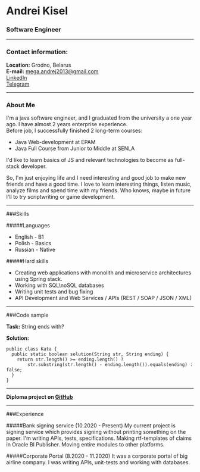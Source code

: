 # Andrei Kisel
### Software Engineer

---

### Contact information:

**Location:** Grodno, Belarus<br>
**E-mail:** mega.andrej2013@gmail.com<br>
[LinkedIn](https://www.linkedin.com/in/immraytal/) <br>
[Telegram](https://t.me/immraytal)

---

### About Me

I'm a java software engineer, and I graduated from the university a one year ago.
I have almost 2 years enterprise experience. <br>
Before job, I successfully finished 2 long-term courses: <br>
- Java Web-development at EPAM
- Java Full Course from Junior to Middle at SENLA

I'd like to learn basics of JS and relevant technologies to become as full-stack developer.

So, I'm just enjoying life and I need interesting and good job to make new friends and have a good time.
I love to learn interesting things, listen music, analyze films and spend time with my friends. 
Who knows, maybe in future I'll to try scriptwriting or game development. 

---

###Skills

#####Languages
+ English - B1 <br>
+ Polish - Basics <br>
+ Russian - Native <br>

#####Hard skills

+ Creating web applications with monolith and microservice architectures using Spring stack. <br>
+ Working with SQL\noSQL databases <br>
+ Writing unit tests and bug fixing <br>
+ API Development and Web Services / APIs (REST / SOAP / JSON / XML) <br>

---

###Code sample

**Task:** String ends with?

**Solution:**
```
public class Kata {
  public static boolean solution(String str, String ending) {
    return str.length() >= ending.length() ? 
        str.substring(str.length() - ending.length()).equals(ending) : false;
  }
}
```
---

**Diploma project on [GitHub](https://github.com/immraytal/Porechanka)**

---

###Experience

#####Bank signing service (10.2020 - Present) 
My current project is signing service which provides signing without printing something on the paper.
I'm writing APIs, tests, specifications. Making rtf-templates of claims in Oracle BI Publisher. 
Moving entire modules to other platforms.   

#####Corporate Portal (8.2020 - 11.2020)
It was a corporate portal of big airline company. I was writing APIs, unit-tests and working with databases.
